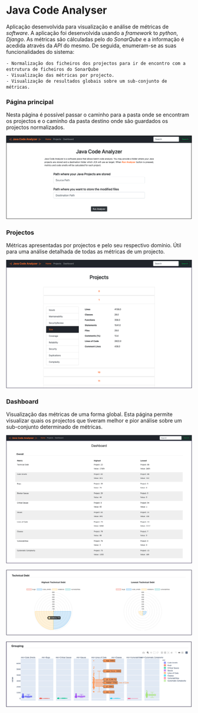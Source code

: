 # Java Code Analyser

Aplicação desenvolvida para visualização e análise de métricas de *software*. A aplicação foi desenvolvida usando a *framework* to *python*, *Django*. As métricas são cálculadas pelo do *SonarQube* e a informação é acedida através da *API* do mesmo. De seguida, enumeram-se as suas funcionalidades do sistema:

    - Normalização dos ficheiros dos projectos para ir de encontro com a estrutura de ficheiros do SonarQube
    - Visualização das métricas por projecto. 
    - Visualização de resultados globais sobre um sub-conjunto de métricas.

### Página principal

Nesta página é possível passar o caminho para a pasta onde se encontram os projectos e o caminho da pasta destino onde são guardados os projectos normalizados.

![Drag Racing](images/jca-home.png)

### Projectos
Métricas apresentadas por projectos e pelo seu respectivo domínio. Útil para uma análise detalhada de todas as métricas de um projecto.

![Drag Racing](images/jca-projects.png)

### Dashboard
Visualização das métricas de uma forma global. Esta página permite visualizar quais os projectos que tiveram melhor e pior análise sobre um sub-conjunto determinado de métricas.

![Drag Racing](images/jca-dash-table.png)

![Drag Racing](images/jca-dash-pie.png)

![Drag Racing](images/jca-dash-bigodes.png)

